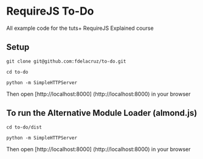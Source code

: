 # RequireJS To-Do

All example code for the tuts+ RequireJS Explained course

## Setup

`git clone git@github.com:fdelacruz/to-do.git`

`cd to-do`

`python -m SimpleHTTPServer`

Then open [http://localhost:8000] (http://localhost:8000) in your browser

## To run the Alternative Module Loader (almond.js)

`cd to-do/dist`

`python -m SimpleHTTPServer`

Then open [http://localhost:8000] (http://localhost:8000) in your browser
